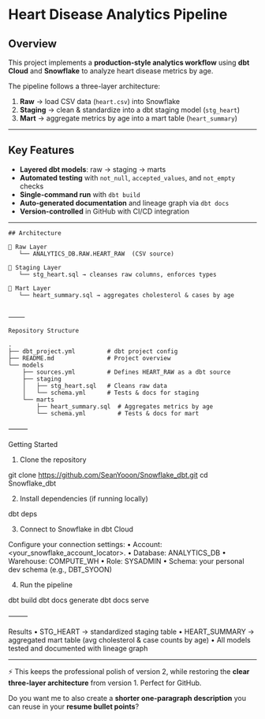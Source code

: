 #  Heart Disease Analytics Pipeline

## Overview  
This project implements a **production-style analytics workflow** using **dbt Cloud** and **Snowflake** to analyze heart disease metrics by age.  

The pipeline follows a three-layer architecture:  
1. **Raw** → load CSV data (`heart.csv`) into Snowflake  
2. **Staging** → clean & standardize into a dbt staging model (`stg_heart`)  
3. **Mart** → aggregate metrics by age into a mart table (`heart_summary`)  

---

## Key Features  
- **Layered dbt models**: raw → staging → marts  
- **Automated testing** with `not_null`, `accepted_values`, and `not_empty` checks  
- **Single-command run** with `dbt build`  
- **Auto-generated documentation** and lineage graph via `dbt docs`  
- **Version-controlled** in GitHub with CI/CD integration  

---
```text
## Architecture  

📂 Raw Layer
   └── ANALYTICS_DB.RAW.HEART_RAW  (CSV source)

📂 Staging Layer
   └── stg_heart.sql → cleanses raw columns, enforces types

📂 Mart Layer
   └── heart_summary.sql → aggregates cholesterol & cases by age


⸻

Repository Structure

.
├── dbt_project.yml         # dbt project config
├── README.md               # Project overview
└── models
    ├── sources.yml         # Defines HEART_RAW as a dbt source
    ├── staging
    │   ├── stg_heart.sql   # Cleans raw data
    │   └── schema.yml      # Tests & docs for staging
    └── marts
        ├── heart_summary.sql  # Aggregates metrics by age
        └── schema.yml         # Tests & docs for mart

```
⸻

Getting Started

1. Clone the repository

git clone https://github.com/SeanYooon/Snowflake_dbt.git
cd Snowflake_dbt

2. Install dependencies (if running locally)

dbt deps

3. Connect to Snowflake in dbt Cloud

Configure your connection settings:
	•	Account: <your_snowflake_account_locator>.<region>
	•	Database: ANALYTICS_DB
	•	Warehouse: COMPUTE_WH
	•	Role: SYSADMIN
	•	Schema: your personal dev schema (e.g., DBT_SYOON)

4. Run the pipeline

dbt build
dbt docs generate
dbt docs serve


⸻

Results
	•	STG_HEART → standardized staging table
	•	HEART_SUMMARY → aggregated mart table (avg cholesterol & case counts by age)
	•	All models tested and documented with lineage graph



---

⚡ This keeps the professional polish of version 2, while restoring the **clear three-layer architecture** from version 1. Perfect for GitHub.  

Do you want me to also create a **shorter one-paragraph description** you can reuse in your **resume bullet points**?
